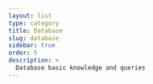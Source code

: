 ```yaml
---
layout: list
type: category
title: Database
slug: database
sidebar: true
order: 5
description: >
  Database basic knowledge and queries
---
```

